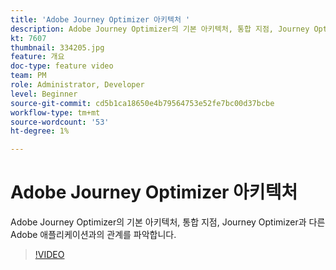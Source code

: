 ```yaml
---
title: 'Adobe Journey Optimizer 아키텍처 '
description: Adobe Journey Optimizer의 기본 아키텍처, 통합 지점, Journey Optimizer과 다른 Adobe 애플리케이션과의 관계를 파악합니다.
kt: 7607
thumbnail: 334205.jpg
feature: 개요
doc-type: feature video
team: PM
role: Administrator, Developer
level: Beginner
source-git-commit: cd5b1ca18650e4b79564753e52fe7bc00d37bcbe
workflow-type: tm+mt
source-wordcount: '53'
ht-degree: 1%

---
```



# Adobe Journey Optimizer 아키텍처

Adobe Journey Optimizer의 기본 아키텍처, 통합 지점, Journey Optimizer과 다른 Adobe 애플리케이션과의 관계를 파악합니다.

>[!VIDEO](https://video.tv.adobe.com/v/333205?quality=12)
